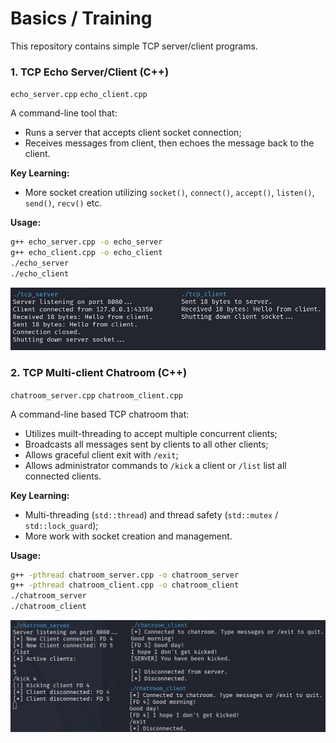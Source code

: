 
# Basics / Training

This repository contains simple TCP server/client programs.

### 1. TCP Echo Server/Client (C++)
`echo_server.cpp` `echo_client.cpp`

A command-line tool that:
- Runs a server that accepts client socket connection;
- Receives messages from client, then echoes the message back to the client.

**Key Learning:**
- More socket creation utilizing `socket()`, `connect()`, `accept()`, `listen()`, `send()`, `recv()` etc.

**Usage:**
```bash
g++ echo_server.cpp -o echo_server
g++ echo_client.cpp -o echo_client
./echo_server
./echo_client
```

![echo_server_client_screenshot](echo_server_client_example.jpg)

### 2. TCP Multi-client Chatroom (C++)
`chatroom_server.cpp` `chatroom_client.cpp`

A command-line based TCP chatroom that:
- Utilizes muilt-threading to accept multiple concurrent clients;
- Broadcasts all messages sent by clients to all other clients;
- Allows graceful client exit with `/exit`;
- Allows administrator commands to `/kick` a client or `/list` list all connected clients.

**Key Learning:**
- Multi-threading (`std::thread`) and thread safety (`std::mutex` / `std::lock_guard`);
- More work with socket creation and management.

**Usage:**
```bash
g++ -pthread chatroom_server.cpp -o chatroom_server
g++ -pthread chatroom_client.cpp -o chatroom_client
./chatroom_server
./chatroom_client
```

![chatroom_server_client_screenshot](chatroom_server_client_example.jpg)
